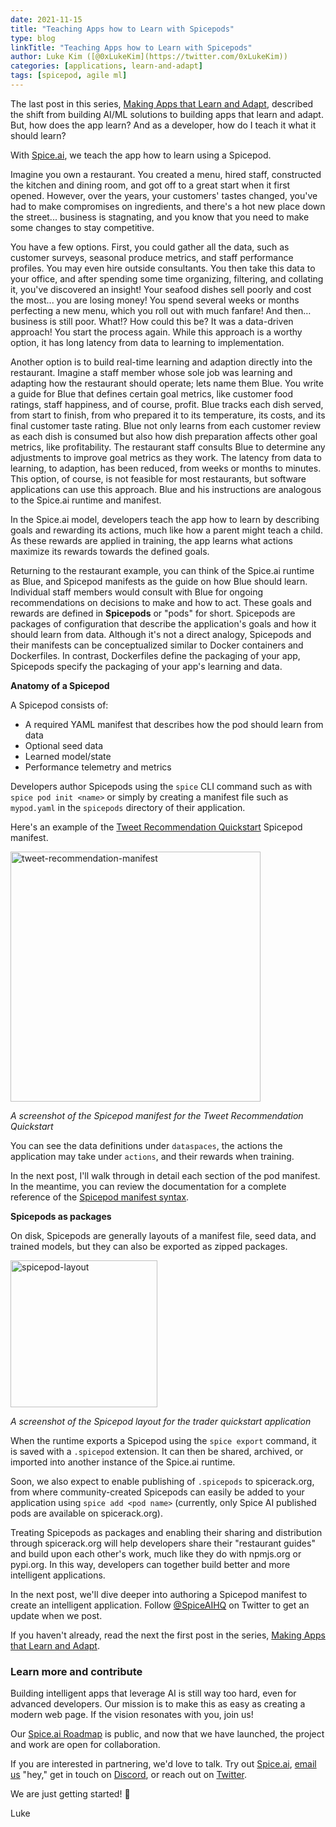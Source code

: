 ```yaml
---
date: 2021-11-15
title: "Teaching Apps how to Learn with Spicepods"
type: blog
linkTitle: "Teaching Apps how to Learn with Spicepods"
author: Luke Kim ([@0xLukeKim](https://twitter.com/0xLukeKim))
categories: [applications, learn-and-adapt]
tags: [spicepod, agile ml]
---
```


The last post in this series, [Making Apps that Learn and Adapt](https://blog.spiceai.org/posts/2021/11/05/making-apps-that-learn-and-adapt/), described the shift from building AI/ML solutions to building apps that learn and adapt. But, how does the app learn? And as a developer, how do I teach it what it should learn?

With [Spice.ai](https://spiceai.org), we teach the app how to learn using a Spicepod.

Imagine you own a restaurant. You created a menu, hired staff, constructed the kitchen and dining room, and got off to a great start when it first opened. However, over the years, your customers' tastes changed, you've had to make compromises on ingredients, and there's a hot new place down the street... business is stagnating, and you know that you need to make some changes to stay competitive.

You have a few options. First, you could gather all the data, such as customer surveys, seasonal produce metrics, and staff performance profiles. You may even hire outside consultants. You then take this data to your office, and after spending some time organizing, filtering, and collating it, you've discovered an insight! Your seafood dishes sell poorly and cost the most... you are losing money! You spend several weeks or months perfecting a new menu, which you roll out with much fanfare! And then… business is still poor. What!? How could this be? It was a data-driven approach! You start the process again. While this approach is a worthy option, it has long latency from data to learning to implementation.

Another option is to build real-time learning and adaption directly into the restaurant. Imagine a staff member whose sole job was learning and adapting how the restaurant should operate; lets name them Blue. You write a guide for Blue that defines certain goal metrics, like customer food ratings, staff happiness, and of course, profit. Blue tracks each dish served, from start to finish, from who prepared it to its temperature, its costs, and its final customer taste rating. Blue not only learns from each customer review as each dish is consumed but also how dish preparation affects other goal metrics, like profitability. The restaurant staff consults Blue to determine any adjustments to improve goal metrics as they work. The latency from data to learning, to adaption, has been reduced, from weeks or months to minutes. This option, of course, is not feasible for most restaurants, but software applications can use this approach. Blue and his instructions are analogous to the Spice.ai runtime and manifest.

In the Spice.ai model, developers teach the app how to learn by describing goals and rewarding its actions, much like how a parent might teach a child. As these rewards are applied in training, the app learns what actions maximize its rewards towards the defined goals.

Returning to the restaurant example, you can think of the Spice.ai runtime as Blue, and Spicepod manifests as the guide on how Blue should learn. Individual staff members would consult with Blue for ongoing recommendations on decisions to make and how to act. These goals and rewards are defined in **Spicepods** or "pods" for short. Spicepods are packages of configuration that describe the application's goals and how it should learn from data. Although it's not a direct analogy, Spicepods and their manifests can be conceptualized similar to Docker containers and Dockerfiles. In contrast, Dockerfiles define the packaging of your app, Spicepods specify the packaging of your app's learning and data.

**Anatomy of a Spicepod**

A Spicepod consists of:

- A required YAML manifest that describes how the pod should learn from data
- Optional seed data
- Learned model/state
- Performance telemetry and metrics

Developers author Spicepods using the `spice` CLI command such as with `spice pod init <name>` or simply by creating a manifest file such as `mypod.yaml` in the `spicepods` directory of their application.

Here's an example of the [Tweet Recommendation Quickstart](https://github.com/spiceai/quickstarts/tree/trunk/tweet-recommendation/README.md) Spicepod manifest.

<img width="400" alt="tweet-recommendation-manifest" src="https://user-images.githubusercontent.com/80174/141739579-9cf7b971-7637-43bc-b661-89115e3b1b59.png">

_A screenshot of the Spicepod manifest for the Tweet Recommendation Quickstart_

You can see the data definitions under `dataspaces`, the actions the application may take under `actions`, and their rewards when training.

In the next post, I'll walk through in detail each section of the pod manifest. In the meantime, you can review the documentation for a complete reference of the [Spicepod manifest syntax](https://docs.spiceai.org/reference/pod/).

**Spicepods as packages**

On disk, Spicepods are generally layouts of a manifest file, seed data, and trained models, but they can also be exported as zipped packages.

<img width="235" alt="spicepod-layout" src="https://user-images.githubusercontent.com/80174/141739662-7be361fe-aa79-4408-bb3d-311fd0f849eb.png">

_A screenshot of the Spicepod layout for the trader quickstart application_

When the runtime exports a Spicepod using the `spice export` command, it is saved with a `.spicepod` extension. It can then be shared, archived, or imported into another instance of the Spice.ai runtime.

Soon, we also expect to enable publishing of `.spicepods` to spicerack.org, from where community-created Spicepods can easily be added to your application using `spice add <pod name>` (currently, only Spice AI published pods are available on spicerack.org).

Treating Spicepods as packages and enabling their sharing and distribution through spicerack.org will help developers share their "restaurant guides" and build upon each other's work, much like they do with npmjs.org or pypi.org. In this way, developers can together build better and more intelligent applications.

In the next post, we'll dive deeper into authoring a Spicepod manifest to create an intelligent application. Follow [@SpiceAIHQ](https://twitter.com/SpiceAIHQ) on Twitter to get an update when we post.

If you haven't already, read the next the first post in the series, [Making Apps that Learn and Adapt](https://blog.spiceai.org/posts/2021/11/05/making-apps-that-learn-and-adapt/).

### Learn more and contribute

Building intelligent apps that leverage AI is still way too hard, even for advanced developers. Our mission is to make this as easy as creating a modern web page. If the vision resonates with you, join us!

Our [Spice.ai Roadmap](https://github.com/spiceai/spiceai/blob/trunk/docs/ROADMAP.md) is public, and now that we have launched, the project and work are open for collaboration.

If you are interested in partnering, we'd love to talk. Try out [Spice.ai](https://spiceai.org), [email us](mailto:hey@spiceai.io) "hey," get in touch on [Discord](https://discord.gg/kZnTfneP5u), or reach out on [Twitter](https://twitter.com/SpiceAIHQ).

We are just getting started! 🚀

Luke
